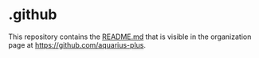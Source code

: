# .github

This repository contains the [README.md](profile/README.md) that is visible in the organization page at https://github.com/aquarius-plus.
